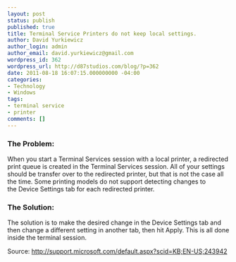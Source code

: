 ```yaml
---
layout: post
status: publish
published: true
title: Terminal Service Printers do not keep local settings.
author: David Yurkiewicz
author_login: admin
author_email: david.yurkiewicz@gmail.com
wordpress_id: 362
wordpress_url: http://d87studios.com/blog/?p=362
date: 2011-08-18 16:07:15.000000000 -04:00
categories:
- Technology
- Windows
tags:
- terminal service
- printer
comments: []
---
```

<h3>The Problem:</h3>
When you start a Terminal Services session with a local printer, a redirected print queue is created in the Terminal Services session. All of your settings should be transfer over to the redirected printer, but that is not the case all the time. Some printing models do not support detecting changes to the Device Settings tab for each redirected printer.
<h3>The Solution:</h3>
The solution is to make the desired change in the Device Settings tab and then change a different setting in another tab, then hit Apply. This is all done inside the terminal session.

Source: <a href="http://support.microsoft.com/default.aspx?scid=KB;EN-US;243942">http://support.microsoft.com/default.aspx?scid=KB;EN-US;243942</a>
